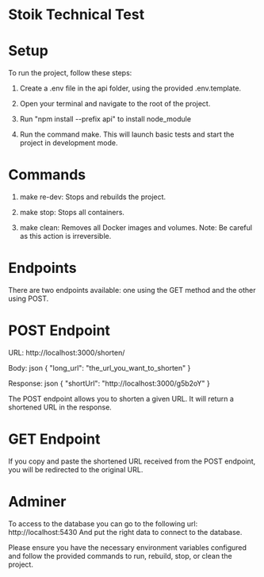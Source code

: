 # Stoik Technical Test

# Setup
To run the project, follow these steps:

 1. Create a .env file in the api folder, using the provided .env.template.

 2. Open your terminal and navigate to the root of the project.

 3. Run "npm install --prefix api" to install node_module

 4. Run the command make. This will launch basic tests and start the project in development mode.

# Commands
 1. make re-dev: Stops and rebuilds the project.

 2. make stop: Stops all containers.

 3. make clean: Removes all Docker images and volumes. Note: Be careful as this action is irreversible.

# Endpoints
There are two endpoints available: one using the GET method and the other using POST.

# POST Endpoint
URL: http://localhost:3000/shorten/

Body:
json
{
    "long_url": "the_url_you_want_to_shorten"
}

Response:
json
{
    "shortUrl": "http://localhost:3000/g5b2oY"
}

The POST endpoint allows you to shorten a given URL. It will return a shortened URL in the response.

# GET Endpoint
If you copy and paste the shortened URL received from the POST endpoint, you will be redirected to the original URL.

# Adminer
To access to the database you can go to the following url: http://localhost:5430
And put the right data to connect to the database.

Please ensure you have the necessary environment variables configured and follow the provided commands to run, rebuild, stop, or clean the project.
